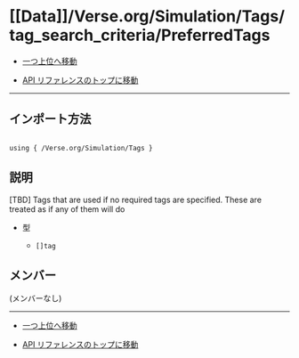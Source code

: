 # [[Data]]/Verse.org/Simulation/Tags/tag_search_criteria/PreferredTags

- [一つ上位へ移動](../main.md)

- [API リファレンスのトップに移動](/main.md)

---

## インポート方法

```verse

using { /Verse.org/Simulation/Tags }

```

## 説明

[TBD] Tags that are used if no required tags are specified. These are treated as if any of them will do

- 型

  - `[]tag`

## メンバー

(メンバーなし)

---

- [一つ上位へ移動](../main.md)

- [API リファレンスのトップに移動](/main.md)

